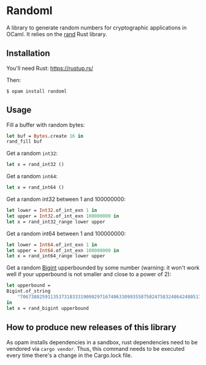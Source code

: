 # Randoml

A library to generate random numbers for cryptographic applications in OCaml.
It relies on the [rand](https://rust-random.github.io/book/) Rust library.


## Installation

You'll need Rust: https://rustup.rs/

Then:

```
$ opam install randoml
```

## Usage

Fill a buffer with random bytes:

```ocaml
let buf = Bytes.create 16 in
rand_fill buf
```

Get a random `int32`:

```ocaml
let x = rand_int32 ()
```

Get a random `int64`:

```ocaml
let x = rand_int64 ()
```

Get a random int32 between 1 and 100000000:

```ocaml
let lower = Int32.of_int_exn 1 in
let upper = Int32.of_int_exn 100000000 in
let x = rand_int32_range lower upper
```

Get a random int64 between 1 and 100000000:

```ocaml
let lower = Int64.of_int_exn 1 in
let upper = Int64.of_int_exn 100000000 in
let x = rand_int64_range lower upper
```

Get a random [Bigint]() upperbounded by some number (warning: it won't work well if your upperbound is not smaller and close to a power of 2):

```ocaml
let upperbound =
Bigint.of_string
    "7067388259113537318333190002971674063309935587502475832486424805170478604"
in
let x = rand_bigint upperbound
```

## How to produce new releases of this library

As opam installs dependencies in a sandbox, rust dependencies need to be vendored via `cargo vendor`.
Thus, this command needs to be executed every time there's a change in the Cargo.lock file.
